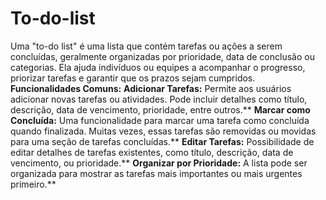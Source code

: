 # To-do-list
Uma "to-do list" é uma lista que contém tarefas ou ações a serem concluídas, geralmente organizadas por prioridade, data de conclusão ou categorias. Ela ajuda indivíduos ou equipes a acompanhar o progresso, priorizar tarefas e garantir que os prazos sejam cumpridos.
**Funcionalidades Comuns:**
**Adicionar Tarefas:** Permite aos usuários adicionar novas tarefas ou atividades. Pode incluir detalhes como título, descrição, data de vencimento, prioridade, entre outros.\**
**Marcar como Concluída:** Uma funcionalidade para marcar uma tarefa como concluída quando finalizada. Muitas vezes, essas tarefas são removidas ou movidas para uma seção de tarefas concluídas.\**
**Editar Tarefas:** Possibilidade de editar detalhes de tarefas existentes, como título, descrição, data de vencimento, ou prioridade.\**
**Organizar por Prioridade:** A lista pode ser organizada para mostrar as tarefas mais importantes ou mais urgentes primeiro.\**

